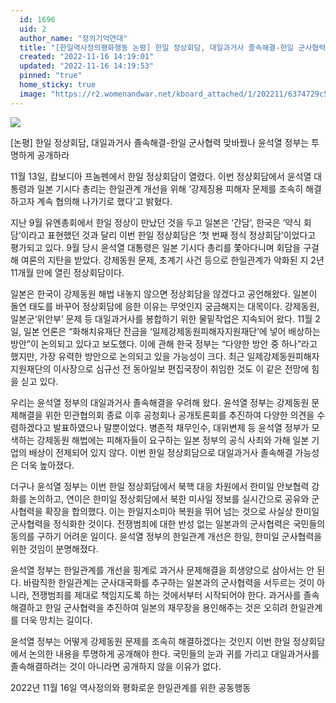 ```yaml
---
  id: 1696
  uid: 2
  author_name: "정의기억연대"
  title: "[한일역사정의평화행동 논평] 한일 정상회담, 대일과거사 졸속해결-한일 군사협력 맞바꿨나 윤석열 정부는 투명하게 공개하라"
  created: "2022-11-16 14:19:01"
  updated: "2022-11-16 14:19:53"
  pinned: "true"
  home_sticky: true
  image: "https://r2.womenandwar.net/kboard_attached/1/202211/6374729c5f2023774789.jpg"
---
```

![](https://r2.womenandwar.net/kboard_attached/1/202211/6374729c5f2023774789.jpg)

\[논평\]
한일 정상회담, 대일과거사 졸속해결-한일 군사협력 맞바꿨나
윤석열 정부는 투명하게 공개하라

11월 13일, 캄보디아 프놈펜에서 한일 정상회담이 열렸다. 이번 정상회담에서 윤석열 대통령과 일본 기시다 총리는 한일관계 개선을 위해 ‘강제징용 피해자 문제를 조속히 해결하고자 계속 협의해 나가기로 했다’고 밝혔다.

지난 9월 유엔총회에서 한일 정상이 만났던 것을 두고 일본은 ‘간담’, 한국은 ‘약식 회담’이라고 표현했던 것과 달리 이번 한일 정상회담은 ‘첫 번째 정식 정상회담’이었다고 평가되고 있다. 9월 당시 윤석열 대통령은 일본 기시다 총리를 쫓아다니며 회담을 구걸해 여론의 지탄을 받았다. 강제동원 문제, 초계기 사건 등으로 한일관계가 악화된 지 2년 11개월 만에 열린 정상회담이다.

일본은 한국이 강제동원 해법 내놓지 않으면 정상회담을 않겠다고 공언해왔다. 일본이 돌연 태도를 바꾸어 정상회담에 응한 이유는 무엇인지 궁금해지는 대목이다.
강제동원, 일본군‘위안부’ 문제 등 대일과거사를 봉합하기 위한 물밑작업은 지속되어 왔다. 11월 2일, 일본 언론은 “화해치유재단 잔금을 ‘일제강제동원피해자지원재단’에 넣어 배상하는 방안”이 논의되고 있다고 보도했다. 이에 관해 한국 정부는 “다양한 방안 중 하나”라고 했지만, 가장 유력한 방안으로 논의되고 있을 가능성이 크다. 최근 일제강제동원피해자지원재단의 이사장으로 심규선 전 동아일보 편집국장이 취임한 것도 이 같은 전망에 힘을 싣고 있다.

우리는 윤석열 정부의 대일과거사 졸속해결을 우려해 왔다.
윤석열 정부는 강제동원 문제해결을 위한 민관협의회 종료 이후 공청회나 공개토론회를 추진하여 다양한 의견을 수렴하겠다고 발표하였으나 말뿐이었다. 병존적 채무인수, 대위변제 등 윤석열 정부가 모색하는 강제동원 해법에는 피해자들이 요구하는 일본 정부의 공식 사죄와 가해 일본 기업의 배상이 전제되어 있지 않다. 이번 한일 정상회담으로 대일과거사 졸속해결 가능성은 더욱 높아졌다.

더구나 윤석열 정부는 이번 한일 정상회담에서 북핵 대응 차원에서 한미일 안보협력 강화를 논의하고, 연이은 한미일 정상회담에서 북한 미사일 정보를 실시간으로 공유와 군사협력을 확장을 합의했다. 이는 한일지소미아 복원을 뛰어 넘는 것으로 사실상 한미일 군사협력을 정식화한 것이다.
전쟁범죄에 대한 반성 없는 일본과의 군사협력은 국민들의 동의를 구하기 어려운 일이다. 윤석열 정부의 한일관계 개선은 한일, 한미일 군사협력을 위한 것임이 분명해졌다.

윤석열 정부는 한일관계를 개선을 핑계로 과거사 문제해결을 희생양으로 삼아서는 안 된다. 바람직한 한일관계는 군사대국화를 추구하는 일본과의 군사협력을 서두르는 것이 아니라, 전쟁범죄를 제대로 책임지도록 하는 것에서부터 시작되어야 한다. 과거사를 졸속해결하고 한일 군사협력을 추진하여 일본의 재무장을 용인해주는 것은 오히려 한일관계를 더욱 망치는 길이다.

윤석열 정부는 어떻게 강제동원 문제를 조속히 해결하겠다는 것인지 이번 한일 정상회담에서 논의한 내용을 투명하게 공개해야 한다. 국민들의 눈과 귀를 가리고 대일과거사를 졸속해결하려는 것이 아니라면 공개하지 않을 이유가 없다.

2022년 11월 16일
역사정의와 평화로운 한일관계를 위한 공동행동